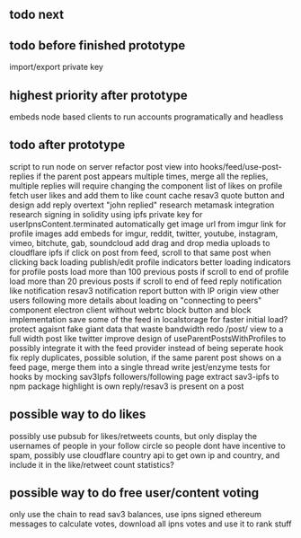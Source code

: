 todo next
---------

todo before finished prototype
------------------------------
import/export private key

highest priority after prototype
--------------------------------
embeds
node based clients to run accounts programatically and headless

todo after prototype
--------------------
script to run node on server
refactor post view into hooks/feed/use-post-replies
if the parent post appears multiple times, merge all the replies, multiple replies will require changing the <Post> component
list of likes on profile
fetch user likes and add them to like count cache
resav3 quote button and design
add reply overtext "john replied"
research metamask integration
research signing in solidity using ipfs private key for userIpnsContent.terminated
automatically get image url from imgur link for profile images
add embeds for imgur, reddit, twitter, youtube, instagram, vimeo, bitchute, gab, soundcloud
add drag and drop media uploads to cloudflare ipfs
if click on post from feed, scroll to that same post when clicking back
loading publish/edit profile indicators
better loading indicators for profile posts
load more than 100 previous posts if scroll to end of profile
load more than 20 previous posts if scroll to end of feed
reply notification
like notification
resav3 notification
report button with IP origin
view other users following
more details about loading on "connecting to peers" component
electron client without webrtc
block button and block implementation
save some of the feed in localstorage for faster initial load?
protect agaisnt fake giant data that waste bandwidth
redo /post/ view to a full width post like twitter
improve design of useParentPostsWithProfiles to possibly integrate it with the feed provider instead of being seperate hook
fix reply duplicates, possible solution, if the same parent post shows on a feed page, merge them into a single thread
write jest/enzyme tests for hooks by mocking sav3Ipfs
followers/following page
extract sav3-ipfs to npm package
highlight is own reply/resav3 is present on a post

possible way to do likes
------------------------
possibly use pubsub for likes/retweets counts, but only display the usernames of people in your follow circle so people dont have incentive to spam, possibly use cloudflare country api to get own ip and country, and include it in the like/retweet count statistics?

possible way to do free user/content voting
-------------------------------------------
only use the chain to read sav3 balances, use ipns signed ethereum messages to calculate votes, download all ipns votes and use it to rank stuff
